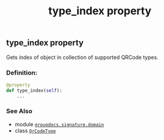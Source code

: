 ﻿---
title: type_index property
second_title: GroupDocs.Signature for Python via .NET API References
description: 
type: docs
url: /python-net/groupdocs.signature.domain/qrcodetype/type_index/
is_root: false
weight: 40
---

## type_index property


Gets index of object in collection of supported QRCode types.
### Definition:
```python
@property
def type_index(self):
    ...
```

### See Also
* module [`groupdocs.signature.domain`](../../)
* class [`QrCodeType`](/signature/python-net/groupdocs.signature.domain/qrcodetype)
